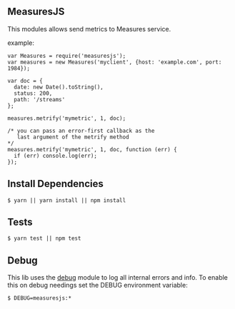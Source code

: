 ## MeasuresJS

This modules allows send metrics to Measures service.

example:

```
var Measures = require('measuresjs');
var measures = new Measures('myclient', {host: 'example.com', port: 1984});

var doc = {
  date: new Date().toString(),
  status: 200,
  path: '/streams'
};

measures.metrify('mymetric', 1, doc);

/* you can pass an error-first callback as the
   last argument of the metrify method
*/
measures.metrify('mymetric', 1, doc, function (err) {
  if (err) console.log(err);
});
```

## Install Dependencies

```
$ yarn || yarn install || npm install
```

## Tests

```
$ yarn test || npm test
```

## Debug

This lib uses the [debug](https://www.npmjs.com/package/debug) module to log all internal errors and info. To enable this on debug needings set the DEBUG environment variable:

```
$ DEBUG=measuresjs:*
```
